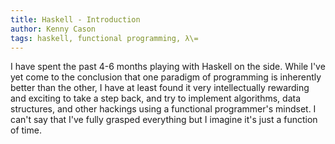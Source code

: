 ```yaml
---
title: Haskell - Introduction
author: Kenny Cason
tags: haskell, functional programming, λ\=
---
```


I have spent the past 4-6 months playing with Haskell on the side. While I've yet come to the conclusion that one paradigm of programming is inherently better than the other, I have at least found it very intellectually rewarding and exciting to take a step back, and try to implement algorithms, data structures, and other hackings using a functional programmer's mindset. I can't say that I've fully grasped everything but I imagine it's just a function of time. 




